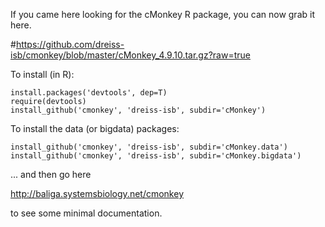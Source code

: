 If you came here looking for the cMonkey R package, you can now grab it here.

#https://github.com/dreiss-isb/cmonkey/blob/master/cMonkey_4.9.10.tar.gz?raw=true

To install (in R):

```
install.packages('devtools', dep=T)
require(devtools)
install_github('cmonkey', 'dreiss-isb', subdir='cMonkey')
```

To install the data (or bigdata) packages:

```
install_github('cmonkey', 'dreiss-isb', subdir='cMonkey.data')
install_github('cmonkey', 'dreiss-isb', subdir='cMonkey.bigdata')
```

... and then go here 

http://baliga.systemsbiology.net/cmonkey 

to see some minimal documentation.

<!--
If you want to run cMonkey from raw R code, you've come to the right place. Once you've cloned your copy, you can run cMonkey locally (without the package), after doing the following (in R, of course):

```python
source( "cmonkey.R" )    ## This should be all you need
## source( "cmonkey-init.R" )
## source( "cmonkey-data-load.R" ) ## Functions for loading the data
## source( "cmonkey-motif.R" ) ## Functions for motif finding/scoring
## source( "cmonkey-plotting.R" ) ## Functions for all cmonkey plotting
## source( "cmonkey-postproc.R" ) ## Functions for all post-processing and analysis of cmonkey clusters
## source( "cmonkey-bigmem.R" ) ## Functions for using on-disk list and matrix storage for big organisms

## This is only necessary if you don't have the 'progs/' dir in your current dir (and will only work if
##     you have previously installed the cMonkey package):
progs.dir <- sprintf( "%s/progs/", system.file( package="cMonkey" ) )

cmonkey( ... ) ## run as you would if you had loaded the cMonkey package

## or:

e <- cMonkey.init(...); cmonkey( e, ..., dont.init=T )

## will work as well.
```

Visit http://cmonkey.systemsbiology.net/ for more useful instructions on actually using the code for your organism.
-->

